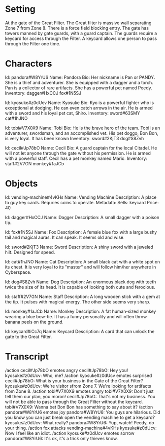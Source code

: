 # Setting

At the gate of the Great Filter. The Great filter is massive wall separating Zone 7 from Zone 8. There is a force field blocking entry.
The gate has towers manned by gate guards, with a guard captain. The guards require a keycard for access through the Filter. A keycard allows one person to pass through the Filter one time.

# Characters

Id: pandora#W8YrU6
Name: Pandora
Bio: Her nickname is Pan or PANDY. She is a thief and adventurer. She is equipped with a dagger and a torch. Pan is a collector of rare artifacts. She has a powerful pet named Peedy.
Inventory:
  dagger#HxCCJ
  fox#1N5SJ

Id: kyosuke#z0dUcv
Name: Kyosuke
Bio: Kyo is a powerful fighter who is exceptional at dodging. He can even catch arrows in the air. He is armed with a sword and his loyal pet cat, Shiro.
Inventory:
  sword#63SMY
  cat#1hJNO

Id: tobi#V7X0X9
Name: Tobi
Bio: He is the brave hero of the team. Tobi is an adventurer, swordsman, and an accomplished vet. His pet doggo, Bon Bon, is very loyal. It has been known
Inventory:
  sword#2KjT3
  dog#S8Zvh

Id: cecil#Jp78bO
Name: Cecil
Bio: A guard captain for the local Citadel. He will not let anyone through the gate without his permission. He is armed with a powerful staff. Cecil has a pet monkey named Mario.
Inventory:
  staff#2V7GN
  monkey#1aJCb

# Objects

Id: vending-machine#4vKHs
Name: Vending Machine
Description: A place to guy key cards. Requries coins to operate.
Metadata:
  Sells: keycard
  Price: 40

Id: dagger#HxCCJ
Name: Dagger
Description: A small dagger with a poison tip.

Id: fox#1N5SJ
Name: Fox
Description: A female blue fox with a large bushy tail and magical auras. It can speak. It seems old and wise.

Id: sword#2KjT3
Name: Sword
Description: A shiny sword with a jeweled hilt. Designed for speed.

Id: cat#1hJNO
Name: Cat
Description: A small black cat with a white spot on its chest. It is very loyal to its "master" and will follow him/her anywhere in Cyberspace.

Id: dog#S8Zvh
Name: Dog
Description: An enormous black dog with teeth twice the size of its head. It is capable of looking both cute and ferocious.

Id: staff#2V7GN
Name: Staff
Description: A long wooden stick with a gem at the tip. It pulses with magical energy. The other side seems very sharp.

Id: monkey#1aJCb
Name: Monkey
Description: A fat human-sized monkey wearing a blue bow-tie. It has a funny personality and will often throw banana peels on the ground.

Id: keycard#iCc7q
Name: Keycard
Description: A card that can unlock the gate to the Great Filter.

# Transcript

/action cecil#Jp78bO emotes angry
cecil#Jp78bO: Hey you!
kyosuke#z0dUcv: Who, me?
/action kyosuke#z0dUcv emotes surprised
cecil#Jp78bO: What is your business in the Gate of the Great Filter?
kyosuke#z0dUcv: We're visitor sfrom Zone 7. We're looking for artifacts from Zone 8.
/action tobi#V7X0X9 emotes angry
tobi#V7X0X9: Don't just tell them our plan, you moron!
cecil#Jp78bO: That's not my business. You will not be able to pass through the Great Filter without the keycard.
tobi#V7X0X9: Wanna bet Bon Bon has something to say about it?
/action pandora#W8YrU6 emotes joy
pandora#W8YrU6: You guys are hilarious. Did you know you can just break open the vending machine to get a keycard?
kyosuke#z0dUcv: What really?
pandora#W8YrU6: Yup, watch! Peedy, do your thing.
/action fox attacks vending-machine#4vKHs
kyosuke#z0dUcv: Now I feel like an idiot.
/action kyosuke#z0dUcv emotes sorrow
pandora#W8YrU6: It's ok, it's a trick only thieves know.
